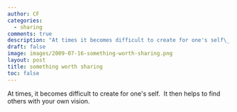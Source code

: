 ```yaml
---
author: CF
categories:
  - sharing
comments: true
description: "At times it becomes difficult to create for one's self\_ It then helps to find others with your own v..."
draft: false
image: images/2009-07-16-something-worth-sharing.png
layout: post
title: something worth sharing
toc: false
---
```

    
At times, it becomes difficult to create for one's self.  It then helps to find others with your own vision.    
